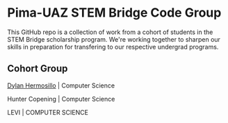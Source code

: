 # Pima-UAZ STEM Bridge Code Group

This GitHub repo is a collection of work from a cohort of students in the STEM Bridge scholarship program. We're working together to sharpen our skills in preparation for transfering to our respective undergrad programs.

## Cohort Group

[Dylan Hermosillo]( https://www.dylanhermosillo.com) | Computer Science

Hunter Copening | Computer Science

LEVI | COMPUTER SCIENCE

